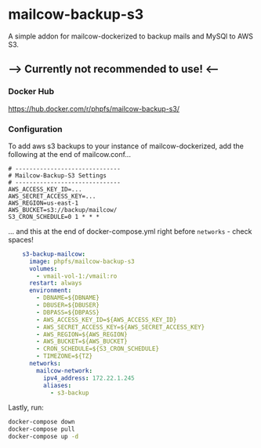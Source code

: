 # mailcow-backup-s3

A simple addon for mailcow-dockerized to backup mails and MySQl to AWS S3.

## --> Currently not recommended to use! <--

### Docker Hub
https://hub.docker.com/r/phpfs/mailcow-backup-s3/

### Configuration

To add aws s3 backups to your instance of mailcow-dockerized, add the following at the end of mailcow.conf...
```
# ------------------------------
# Mailcow-Backup-S3 Settings
# ------------------------------
AWS_ACCESS_KEY_ID=...
AWS_SECRET_ACCESS_KEY=...
AWS_REGION=us-east-1
AWS_BUCKET=s3://backup/mailcow/
S3_CRON_SCHEDULE=0 1 * * *
```

... and this at the end of docker-compose.yml right before `networks` - check spaces!
```yml
    s3-backup-mailcow:
      image: phpfs/mailcow-backup-s3
      volumes:
        - vmail-vol-1:/vmail:ro
      restart: always
      environment:
        - DBNAME=${DBNAME}
        - DBUSER=${DBUSER}
        - DBPASS=${DBPASS}
        - AWS_ACCESS_KEY_ID=${AWS_ACCESS_KEY_ID}
        - AWS_SECRET_ACCESS_KEY=${AWS_SECRET_ACCESS_KEY}
        - AWS_REGION=${AWS_REGION}
        - AWS_BUCKET=${AWS_BUCKET}
        - CRON_SCHEDULE=${S3_CRON_SCHEDULE}
        - TIMEZONE=${TZ}
      networks:
        mailcow-network:
          ipv4_address: 172.22.1.245
          aliases:
            - s3-backup
```

Lastly, run:
```bash
docker-compose down
docker-compose pull
docker-compose up -d
```
